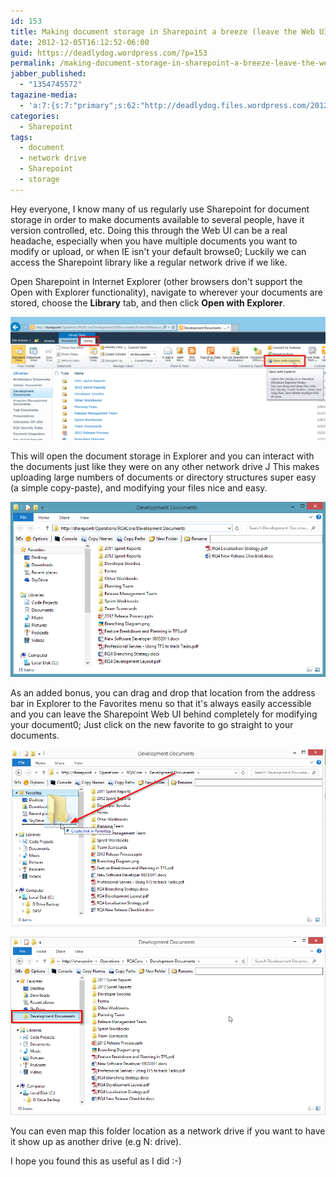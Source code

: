 ```yaml
---
id: 153
title: Making document storage in Sharepoint a breeze (leave the Web UI behind)
date: 2012-12-05T16:12:52-06:00
guid: https://deadlydog.wordpress.com/?p=153
permalink: /making-document-storage-in-sharepoint-a-breeze-leave-the-web-ui-behind/
jabber_published:
  - "1354745572"
tagazine-media:
  - 'a:7:{s:7:"primary";s:62:"http://deadlydog.files.wordpress.com/2012/12/clip_image004.png";s:6:"images";a:9:{s:62:"http://deadlydog.files.wordpress.com/2012/12/clip_image001.png";a:6:{s:8:"file_url";s:62:"http://deadlydog.files.wordpress.com/2012/12/clip_image001.png";s:5:"width";i:1024;s:6:"height";i:401;s:4:"type";s:5:"image";s:4:"area";i:410624;s:9:"file_path";b:0;}s:68:"http://deadlydog.files.wordpress.com/2012/12/clip_image001_thumb.png";a:6:{s:8:"file_url";s:68:"http://deadlydog.files.wordpress.com/2012/12/clip_image001_thumb.png";s:5:"width";i:600;s:6:"height";i:237;s:4:"type";s:5:"image";s:4:"area";i:142200;s:9:"file_path";b:0;}s:62:"http://deadlydog.files.wordpress.com/2012/12/clip_image002.png";a:6:{s:8:"file_url";s:62:"http://deadlydog.files.wordpress.com/2012/12/clip_image002.png";s:5:"width";i:880;s:6:"height";i:488;s:4:"type";s:5:"image";s:4:"area";i:429440;s:9:"file_path";b:0;}s:68:"http://deadlydog.files.wordpress.com/2012/12/clip_image002_thumb.png";a:6:{s:8:"file_url";s:68:"http://deadlydog.files.wordpress.com/2012/12/clip_image002_thumb.png";s:5:"width";i:571;s:6:"height";i:318;s:4:"type";s:5:"image";s:4:"area";i:181578;s:9:"file_path";b:0;}s:62:"http://deadlydog.files.wordpress.com/2012/12/clip_image003.png";a:6:{s:8:"file_url";s:62:"http://deadlydog.files.wordpress.com/2012/12/clip_image003.png";s:5:"width";i:947;s:6:"height";i:533;s:4:"type";s:5:"image";s:4:"area";i:504751;s:9:"file_path";b:0;}s:68:"http://deadlydog.files.wordpress.com/2012/12/clip_image003_thumb.png";a:6:{s:8:"file_url";s:68:"http://deadlydog.files.wordpress.com/2012/12/clip_image003_thumb.png";s:5:"width";i:563;s:6:"height";i:318;s:4:"type";s:5:"image";s:4:"area";i:179034;s:9:"file_path";b:0;}s:62:"http://deadlydog.files.wordpress.com/2012/12/clip_image004.png";a:6:{s:8:"file_url";s:62:"http://deadlydog.files.wordpress.com/2012/12/clip_image004.png";s:5:"width";i:949;s:6:"height";i:536;s:4:"type";s:5:"image";s:4:"area";i:508664;s:9:"file_path";b:0;}s:68:"http://deadlydog.files.wordpress.com/2012/12/clip_image004_thumb.png";a:6:{s:8:"file_url";s:68:"http://deadlydog.files.wordpress.com/2012/12/clip_image004_thumb.png";s:5:"width";i:586;s:6:"height";i:334;s:4:"type";s:5:"image";s:4:"area";i:195724;s:9:"file_path";b:0;}s:66:"http://deadlydog.files.wordpress.com/2012/12/wlemoticon-smile1.png";a:6:{s:8:"file_url";s:66:"http://deadlydog.files.wordpress.com/2012/12/wlemoticon-smile1.png";s:5:"width";i:19;s:6:"height";i:19;s:4:"type";s:5:"image";s:4:"area";i:361;s:9:"file_path";b:0;}}s:6:"videos";a:0:{}s:11:"image_count";i:9;s:6:"author";s:8:"22348637";s:7:"blog_id";s:8:"42916521";s:9:"mod_stamp";s:19:"2012-12-05 22:36:29";}'
categories:
  - Sharepoint
tags:
  - document
  - network drive
  - Sharepoint
  - storage
---
```


Hey everyone, I know many of us regularly use Sharepoint for document storage in order to make documents available to several people, have it version controlled, etc. Doing this through the Web UI can be a real headache, especially when you have multiple documents you want to modify or upload, or when IE isn't your default browse0; Luckily we can access the Sharepoint library like a regular network drive if we like.

Open Sharepoint in Internet Explorer (other browsers don't support the Open with Explorer functionality), navigate to wherever your documents are stored, choose the __Library__ tab, and then click __Open with Explorer__.

![Open with Explorer](/assets/Posts/2012/12/clip_image001.png)

This will open the document storage in Explorer and you can interact with the documents just like they were on any other network drive J This makes uploading large numbers of documents or directory structures super easy (a simple copy-paste), and modifying your files nice and easy.

![File Explorer](/assets/Posts/2012/12/clip_image002.png)

As an added bonus, you can drag and drop that location from the address bar in Explorer to the Favorites menu so that it's always easily accessible and you can leave the Sharepoint Web UI behind completely for modifying your document0; Just click on the new favorite to go straight to your documents.

![Add to Favorites](/assets/Posts/2012/12/clip_image003.png)

![Added to Favorites](/assets/Posts/2012/12/clip_image004.png)

You can even map this folder location as a network drive if you want to have it show up as another drive (e.g N: drive).

I hope you found this as useful as I did :-)
